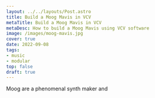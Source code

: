 ```yaml
---
layout: ../../layouts/Post.astro
title: Build a Moog Mavis in VCV
metaTitle: Build a Moog Mavis in VCV
metaDesc: How to build a Moog Mavis using VCV software
image: /images/moog-mavis.jpg
cover: true
date: 2022-09-08
tags: 
- music
- modular
top: false
draft: true
---
```

Moog are a phenomenal synth maker and 